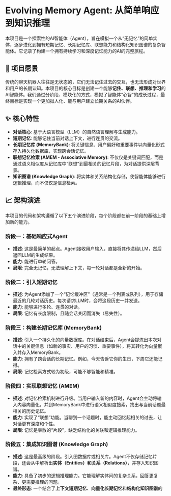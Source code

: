 # Evolving Memory Agent: 从简单响应到知识推理

本项目是一个探索性的AI智能体（Agent），旨在模拟一个从“无记忆”的简单实体，逐步进化到拥有短期记忆、长期记忆库、联想能力和结构化知识图谱的复杂智能体。它记录了构建一个拥有持续学习和深度记忆能力的AI的完整旅程。

## 🚀 项目愿景

传统的聊天机器人往往是无状态的，它们无法记住过去的交互，也无法形成对世界和用户的长期认知。本项目的核心目标是创建一个能够**记住、联想、推理和学习**的AI智能体。我们通过分阶段、模块化的方式，模拟了智能体“心智”的成长过程，最终目标是实现一个更加拟人化、能与用户建立长期关系的AI伙伴。

## ✨ 核心特性

- **对话核心**: 基于大语言模型（LLM）的自然语言理解与生成能力。
- **短期记忆**: 能够记住当前对话上下文，进行连贯的交流。
- **长期记忆库 (MemoryBank)**: 将关键信息、用户偏好和重要事件以向量化形式存入持久化数据库，实现跨会话记忆。
- **联想记忆检索 (AMEM - Associative Memory)**: 不仅仅是关键词匹配，而是通过语义相似度从记忆库中“联想”到最相关的记忆片段，为对话提供深层背景。
- **知识图谱 (Knowledge Graph)**: 将实体和关系结构化存储，使智能体能够进行逻辑推理，而不仅仅是信息检索。

## 📈 架构演进

本项目的代码和架构遵循了以下五个演进阶段，每个阶段都在前一阶段的基础上增加新的能力。

### 阶段一：基础响应式Agent
- **描述**: 这是最简单的起点。Agent接收用户输入，直接将其传递给LLM，然后返回LLM的生成结果。
- **能力**: 能进行单轮问答。
- **局限**: 完全无记忆，无法理解上下文，每一轮对话都是全新的开始。

### 阶段二：引入短期记忆
- **描述**: 为Agent添加了一个“记忆缓冲区”（通常是一个列表或队列），用于存储最近的几轮对话历史。每次请求LLM时，会将这段历史一并发送。
- **能力**: 能够进行多轮、连贯的对话。
- **局限**: 记忆有长度限制，且随会话关闭而消失（易失性）。

### 阶段三：构建长期记忆库 (MemoryBank)
- **描述**: 引入一个持久化的向量数据库。在对话结束后，Agent会提炼出本次对话中的关键信息（如新的事实、用户的习惯、重要事件），将其转化为向量嵌入并存入MemoryBank。
- **能力**: 拥有了跨会话的长期记忆。例如，今天告诉它你的生日，下周它还能记得。
- **局限**: 记忆检索方式较为初级，可能不够智能和精准。

### 阶段四：实现联想记忆 (AMEM)
- **描述**: 对记忆检索机制进行升级。当用户输入新的内容时，Agent会主动将输入内容向量化，并到MemoryBank中进行语义相似度搜索，找出与当前话题最相关的历史记忆。
- **能力**: 实现了“联想”功能。当聊到一个话题时，能主动回忆起相关的过去，让对话更有深度和个性。
- **局限**: 记忆是零散的“片段”，缺乏结构化的关联和逻辑推理能力。

### 阶段五：集成知识图谱 (Knowledge Graph)
- **描述**: 这是最高级的阶段。引入图数据库或相关库。Agent不仅存储记忆片段，还会从中解析出**实体（Entities）**和**关系（Relations）**，并存入知识图谱。
- **能力**: 具备了初步的逻辑推理能力。它能理解实体间的复杂关系，回答更复杂、更需要推理的问题。
- **最终形态**: 一个结合了**上下文短期记忆**、**向量化长期记忆**和**结构化知识图谱**的
